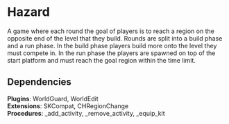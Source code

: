 # Hazard

A game where each round the goal of players is to reach a region on the opposite end of the level that they build.
Rounds are split into a build phase and a run phase. In the build phase players build more onto the level they must compete in.
In the run phase the players are spawned on top of the start platform and must reach the goal region within the time limit.

## Dependencies

**Plugins**: WorldGuard, WorldEdit  
**Extensions**: SKCompat, CHRegionChange  
**Procedures**: _add_activity, _remove_activity, _equip_kit

